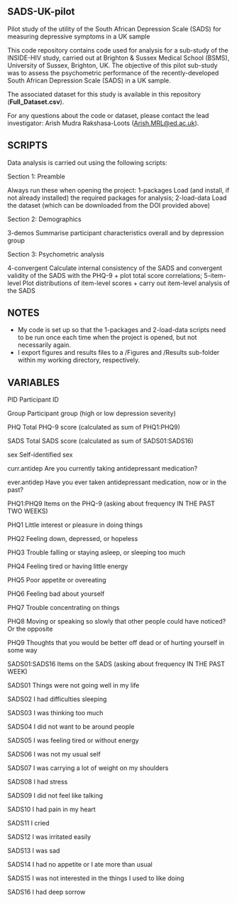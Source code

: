 ## SADS-UK-pilot
Pilot study of the utility of the South African Depression Scale (SADS) for measuring depressive symptoms in a UK sample

This code repository contains code used for analysis for a sub-study of the INSIDE-HIV study, carried out at Brighton & Sussex Medical School (BSMS), University of Sussex, Brighton, UK. The objective of this pilot sub-study was to assess the psychometric performance of the recently-developed South African Depression Scale (SADS) in a UK sample.

The associated dataset for this study is available in this repository (**Full_Dataset.csv**).

For any questions about the code or dataset, please contact the lead investigator: Arish Mudra Rakshasa-Loots (Arish.MRL@ed.ac.uk).


## SCRIPTS

Data analysis is carried out using the following scripts:

Section 1: Preamble

Always run these when opening the project: 
1-packages					Load (and install, if not already installed) the required packages for analysis; 
2-load-data					Load the dataset (which can be downloaded from the DOI provided above)

Section 2: Demographics

3-demos						Summarise participant characteristics overall and by depression group

Section 3: Psychometric analysis

4-convergent					Calculate internal consistency of the SADS and convergent validity of the SADS with the PHQ-9 + plot total score correlations; 
5-item-level					Plot distributions of item-level scores + carry out item-level analysis of the SADS


## NOTES

- My code is set up so that the 1-packages and 2-load-data scripts need to be run once each time when the project is opened, but not necessarily again.
- I export figures and results files to a /Figures and /Results sub-folder within my working directory, respectively. 



## VARIABLES

PID       Participant ID

Group			Participant group (high or low depression severity)

PHQ			Total PHQ-9 score (calculated as sum of PHQ1:PHQ9)

SADS			Total SADS score (calculated as sum of SADS01:SADS16)


sex			Self-identified sex

curr.antidep		Are you currently taking antidepressant medication?

ever.antidep		Have you ever taken antidepressant medication, now or in the past?


PHQ1:PHQ9		Items on the PHQ-9 (asking about frequency IN THE PAST TWO WEEKS)

PHQ1			Little interest or pleasure in doing things

PHQ2			Feeling down, depressed, or hopeless

PHQ3			Trouble falling or staying asleep, or sleeping too much

PHQ4			Feeling tired or having little energy

PHQ5			Poor appetite or overeating

PHQ6			Feeling bad about yourself

PHQ7			Trouble concentrating on things

PHQ8			Moving or speaking so slowly that other people could have noticed? Or the opposite

PHQ9			Thoughts that you would be better off dead or of hurting yourself in some way


SADS01:SADS16		Items on the SADS (asking about frequency IN THE PAST WEEK)

SADS01			Things were not going well in my life

SADS02			I had difficulties sleeping

SADS03			I was thinking too much

SADS04			I did not want to be around people

SADS05			I was feeling tired or without energy

SADS06			I was not my usual self

SADS07			I was carrying a lot of weight on my shoulders

SADS08			I had stress

SADS09			I did not feel like talking

SADS10			I had pain in my heart

SADS11			I cried

SADS12			I was irritated easily

SADS13			I was sad

SADS14			I had no appetite or I ate more than usual

SADS15			I was not interested in the things I used to like doing

SADS16			I had deep sorrow

